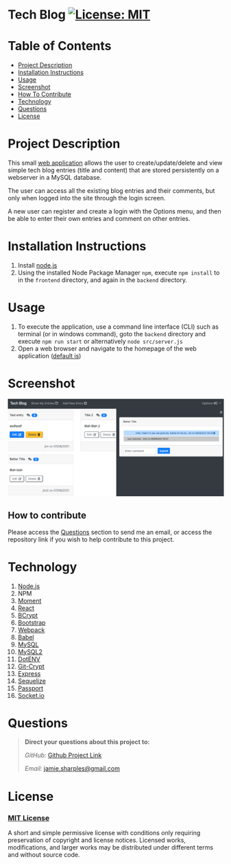 # Tech Blog      [![License: MIT](https://img.shields.io/badge/License-MIT-yellow.svg)](https://opensource.org/licenses/MIT)

# Table of Contents
- [Project Description](#project-description)
- [Installation Instructions](#installation-instructions)
- [Usage](#usage)
- [Screenshot](#screenshot)
- [How To Contribute](#how-to-contribute)
- [Technology](#technology)
- [Questions](#questions)
- [License](#license)


# Project Description
This small [web application](https://tech-blog-jps.herokuapp.com/) allows the user to create/update/delete and view simple tech blog entries (title and content) that are stored persistently on a webserver in a MySQL database.

The user can access all the existing blog entries and their comments, but only when logged into the site through the login screen.

A new user can register and create a login with the Options menu, and then be able to enter their own entries and comment on other entries.

# Installation Instructions

1.  Install [node.js](http://nodejs.org)
2.  Using the installed Node Package Manager `npm`, execute `npm install` to in the `frontend` directory, and again in the `backend` directory.


# Usage

1. To execute the application, use a command line interface (CLI) such as terminal (or in windows command), goto the `backend` directory and execute `npm run start` or alternatively `node src/server.js`
2. Open a web browser and navigate to the homepage of the web application ([default is](http://localhost:3000))


# Screenshot

![screenshot](./backend/public/img/screenshot.png)

## How to contribute

Please access the [Questions](#questions) section to send me an email, or access the repository link if you wish to help contribute to this project.


# Technology

1. [Node.js](http://nodejs.org)
2. NPM
4. [Moment](https://npmjs.com/package/moment)
5. [React](https://www.npmjs.com/package/react)
6. [BCrypt](https://www.npmjs.com/package/bcrypt)
7. [Bootstrap](https://getbootstrap.com/)
8. [Webpack](https://www.typescriptlang.org/)
9. [Babel](https://babeljs.io/)
10. [MySQL](https://www.mysql.com/)
11. [MySQL2](https://www.npmjs.com/package/mysql2)
12. [DotENV](https://www.npmjs.com/package/dotenv)
13. [Git-Crypt](https://github.com/AGWA/git-crypt)
14. [Express](https://www.npmjs.com/package/express)
15. [Sequelize](https://www.npmjs.com/package/sequelize)
16. [Passport](https://www.npmjs.com/package/passport)
17. [Socket.io](https://socket.io/)


# Questions

>  **Direct your questions about this project to:**
>
>  *GitHub:* [Github Project Link](https://github.com/jsharples777/tech-blog-jps)
>
>  *Email:* [jamie.sharples@gmail.com](mailto:jamie.sharples@gmail.com)

# License

### [MIT License](https://opensource.org/licenses/MIT)
A short and simple permissive license with conditions only requiring preservation of copyright and license notices. Licensed works, modifications, and larger works may be distributed under different terms and without source code.
